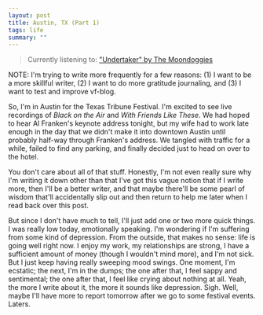 ```yaml
---
layout: post
title: Austin, TX (Part 1)
tags: life
summary: ""
---
```


> Currently listening to: ["Undertaker" by The Moondoggies](https://www.youtube.com/watch?v=AcwfdWP70Ug)

NOTE: I'm trying to write more frequently for a few reasons: (1) I want to be a more skillful writer, (2) I want to do more gratitude journaling, and (3) I want to test and improve vf-blog.

So, I'm in Austin for the Texas Tribune Festival. I'm excited to see live recordings of _Black on the Air_ and _With Friends Like These_. We had hoped to hear Al Franken's keynote address tonight, but my wife had to work late enough in the day that we didn't make it into downtown Austin until probably half-way through Franken's address. We tangled with traffic for a while, failed to find any parking, and finally decided just to head on over to the hotel.

You don't care about all of that stuff. Honestly, I'm not even really sure why I'm writing it down other than that I've got this vague notion that if I write more, then I'll be a better writer, and that maybe there'll be some pearl of wisdom that'll accidentally slip out and then return to help me later when I read back over this post.

But since I don't have much to tell, I'll just add one or two more quick things. I was really low today, emotionally speaking. I'm wondering if I'm suffering from some kind of depression. From the outside, that makes no sense: life is going well right now. I enjoy my work, my relationships are strong, I have a sufficient amount of money (though I wouldn't mind more), and I'm not sick. But I just keep having really sweeping mood swings. One moment, I'm ecstatic; the next, I'm in the dumps; the one after that, I feel sappy and sentimental; the one after that, I feel like crying about nothing at all. Yeah, the more I write about it, the more it sounds like depression. Sigh. Well, maybe I'll have more to report tomorrow after we go to some festival events. Laters.
